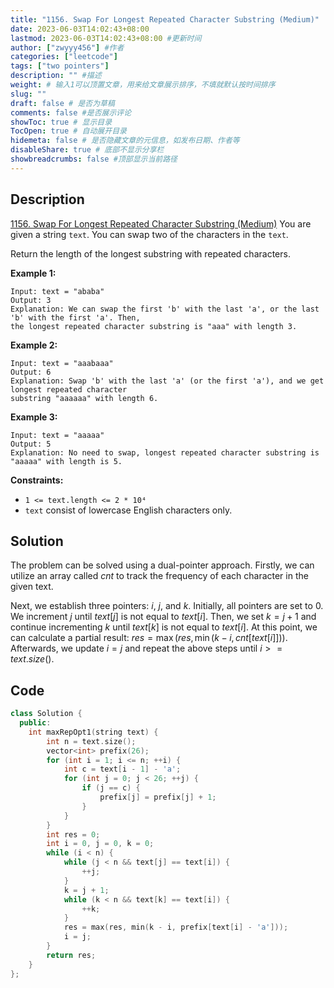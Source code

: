 ```yaml
---
title: "1156. Swap For Longest Repeated Character Substring (Medium)"
date: 2023-06-03T14:02:43+08:00
lastmod: 2023-06-03T14:02:43+08:00 #更新时间
author: ["zwyyy456"] #作者
categories: ["leetcode"]
tags: ["two pointers"]
description: "" #描述
weight: # 输入1可以顶置文章，用来给文章展示排序，不填就默认按时间排序
slug: ""
draft: false # 是否为草稿
comments: false #是否展示评论
showToc: true # 显示目录
TocOpen: true # 自动展开目录
hidemeta: false # 是否隐藏文章的元信息，如发布日期、作者等
disableShare: true # 底部不显示分享栏
showbreadcrumbs: false #顶部显示当前路径
---
```

## Description
[1156. Swap For Longest Repeated Character Substring (Medium)](https://leetcode.com/problems/swap-for-longest-repeated-character-substring/)
You are given a string `text`. You can swap two of the characters in the `text`.

Return the length of the longest substring with repeated characters.

**Example 1:**

```
Input: text = "ababa"
Output: 3
Explanation: We can swap the first 'b' with the last 'a', or the last 'b' with the first 'a'. Then,
the longest repeated character substring is "aaa" with length 3.

```

**Example 2:**

```
Input: text = "aaabaaa"
Output: 6
Explanation: Swap 'b' with the last 'a' (or the first 'a'), and we get longest repeated character
substring "aaaaaa" with length 6.

```

**Example 3:**

```
Input: text = "aaaaa"
Output: 5
Explanation: No need to swap, longest repeated character substring is "aaaaa" with length is 5.

```

**Constraints:**

- `1 <= text.length <= 2 * 10⁴`
- `text` consist of lowercase English characters only.

## Solution
The problem can be solved using a dual-pointer approach. Firstly, we can utilize an array called $cnt$ to track the frequency of each character in the given text.

Next, we establish three pointers: $i$, $j$, and $k$. Initially, all pointers are set to 0. We increment $j$ until $text[j]$ is not equal to $text[i]$. Then, we set $k = j + 1$ and continue incrementing $k$ until $text[k]$ is not equal to $text[i]$. At this point, we can calculate a partial result: $res = \max(res, \min(k - i, cnt[text[i]]))$. Afterwards, we update $i = j$ and repeat the above steps until $i >= text.size()$.

## Code
```cpp
class Solution {
  public:
    int maxRepOpt1(string text) {
        int n = text.size();
        vector<int> prefix(26);
        for (int i = 1; i <= n; ++i) {
            int c = text[i - 1] - 'a';
            for (int j = 0; j < 26; ++j) {
                if (j == c) {
                    prefix[j] = prefix[j] + 1;
                }
            }
        }
        int res = 0;
        int i = 0, j = 0, k = 0;
        while (i < n) {
            while (j < n && text[j] == text[i]) {
                ++j;
            }
            k = j + 1;
            while (k < n && text[k] == text[i]) {
                ++k;
            }
            res = max(res, min(k - i, prefix[text[i] - 'a']));
            i = j;
        }
        return res;
    }
};
```
